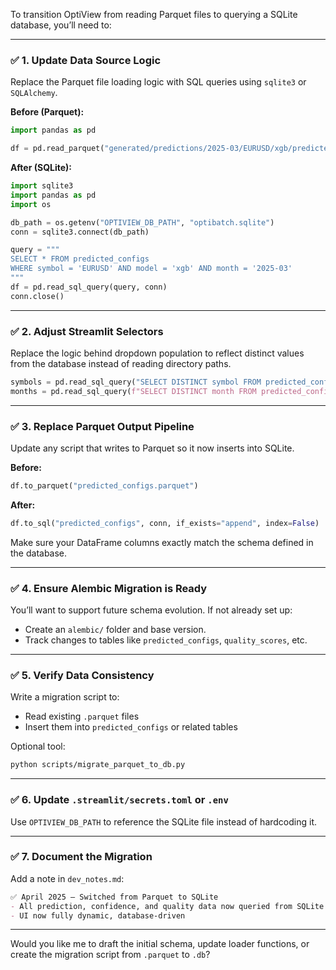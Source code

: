 To transition OptiView from reading Parquet files to querying a SQLite database, you’ll need to:

---

### ✅ 1. **Update Data Source Logic**
Replace the Parquet file loading logic with SQL queries using `sqlite3` or `SQLAlchemy`.

**Before (Parquet):**
```python
import pandas as pd

df = pd.read_parquet("generated/predictions/2025-03/EURUSD/xgb/predicted_configs.parquet")
```

**After (SQLite):**
```python
import sqlite3
import pandas as pd
import os

db_path = os.getenv("OPTIVIEW_DB_PATH", "optibatch.sqlite")
conn = sqlite3.connect(db_path)

query = """
SELECT * FROM predicted_configs
WHERE symbol = 'EURUSD' AND model = 'xgb' AND month = '2025-03'
"""
df = pd.read_sql_query(query, conn)
conn.close()
```

---

### ✅ 2. **Adjust Streamlit Selectors**
Replace the logic behind dropdown population to reflect distinct values from the database instead of reading directory paths.

```python
symbols = pd.read_sql_query("SELECT DISTINCT symbol FROM predicted_configs", conn)["symbol"].tolist()
months = pd.read_sql_query(f"SELECT DISTINCT month FROM predicted_configs WHERE symbol = ?", conn, params=(selected_symbol,))["month"].tolist()
```

---

### ✅ 3. **Replace Parquet Output Pipeline**
Update any script that writes to Parquet so it now inserts into SQLite.

**Before:**
```python
df.to_parquet("predicted_configs.parquet")
```

**After:**
```python
df.to_sql("predicted_configs", conn, if_exists="append", index=False)
```

Make sure your DataFrame columns exactly match the schema defined in the database.

---

### ✅ 4. **Ensure Alembic Migration is Ready**
You’ll want to support future schema evolution. If not already set up:

- Create an `alembic/` folder and base version.
- Track changes to tables like `predicted_configs`, `quality_scores`, etc.

---

### ✅ 5. **Verify Data Consistency**
Write a migration script to:
- Read existing `.parquet` files
- Insert them into `predicted_configs` or related tables

Optional tool:
```bash
python scripts/migrate_parquet_to_db.py
```

---

### ✅ 6. **Update `.streamlit/secrets.toml` or `.env`**
Use `OPTIVIEW_DB_PATH` to reference the SQLite file instead of hardcoding it.

---

### ✅ 7. **Document the Migration**
Add a note in `dev_notes.md`:

```markdown
✅ April 2025 — Switched from Parquet to SQLite
- All prediction, confidence, and quality data now queried from SQLite
- UI now fully dynamic, database-driven
```

---

Would you like me to draft the initial schema, update loader functions, or create the migration script from `.parquet` to `.db`?